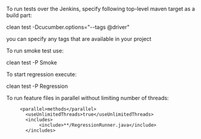To run tests over the Jenkins, specify following top-level maven target as a build part:


clean test -Dcucumber.options="--tags @driver"

you can specify any tags that are available in your project

To run smoke test use:

clean test -P Smoke

To start regression execute:

clean test -P Regression

To run feature files in parallel without limiting number of threads:

         <parallel>methods</parallel>
           <useUnlimitedThreads>true</useUnlimitedThreads>
           <includes>
                <include>**/RegressionRunner.java</include>
           </includes>